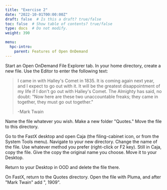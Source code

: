```yaml
---
title: "Exercise 2"
date: "2022-10-01T00:00:00Z"
draft: false  # Is this a draft? true/false
toc: false  # Show table of contents? true/false
type: docs  # Do not modify.
weight: 390

menu:
  hpc-intro:
    parent: Features of Open OnDemand
---
```


Start an Open OnDemand File Explorer tab.  In your home directory, create a new file.  Use the Editor to enter the following text:

> I came in with Halley's Comet in 1835. It is coming again next year, and I expect to go out with it. It will be the greatest disappointment of my life if I don't go out with Halley's Comet. The Almighty has said, no doubt: "Now here are these two unaccountable freaks; they came in together, they must go out together." 
>
>-Mark Twain

Name the file whatever you wish.  Make a new folder "Quotes."  Move the file to this directory.  

Go to the FastX desktop and open Caja (the filing-cabinet icon, or from the System Tools menu).  Navigate to your new directory.  Change the name of the file.  Use whatever method you prefer (right-click or F2 key).  Still in Caja, copy the file.  Give the copy the original name you choose.  Move it to your Desktop.

Return to your Desktop in OOD and delete the file there.

On FastX, return to the Quotes directory.  Open the file with Pluma, and after "Mark Twain" add ", 1909".  
